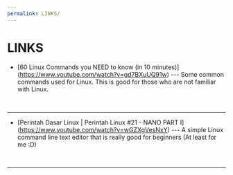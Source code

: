 ```yaml
---
permalink: LINKS/
---
```


# LINKS

* [60 Linux Commands you NEED to know (in 10 minutes)] (https://www.youtube.com/watch?v=gd7BXuUQ91w) ---
Some common commands used for Linux.
This is good for those who are not familiar with Linux.
<br>
<hr>

* [Perintah Dasar Linux | Perintah Linux #21 - NANO PART I] (https://www.youtube.com/watch?v=wGZXgVesNxY) ---
A simple Linux command line text editor that is really good for beginners (At least for me :D)
<br>
<hr>
